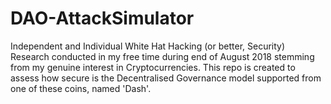 # DAO-AttackSimulator
Independent and Individual White Hat Hacking (or better, Security) Research conducted in my free time during end of August 2018 stemming from my genuine interest in Cryptocurrencies.  This repo is created to assess how secure is the Decentralised Governance model supported from one of these coins, named 'Dash'.
